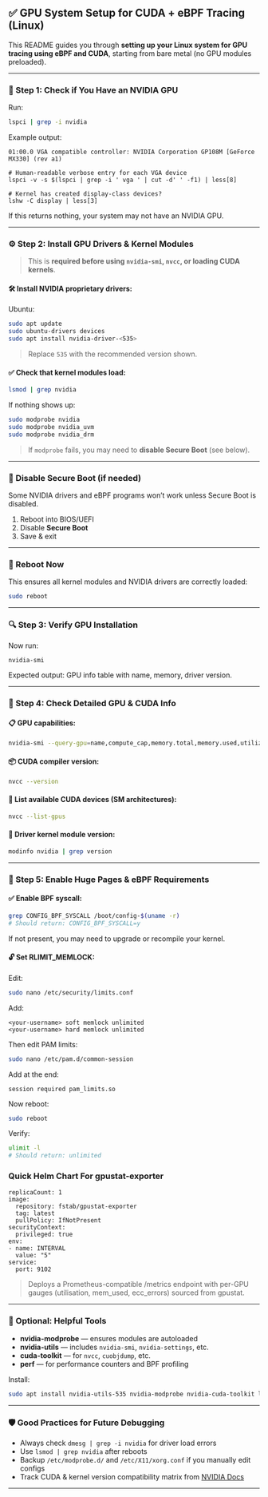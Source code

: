 ## ✅ GPU System Setup for CUDA + eBPF Tracing (Linux)

This README guides you through **setting up your Linux system for GPU tracing using eBPF and CUDA**, starting from bare metal (no GPU modules preloaded).

---

### 🧭 Step 1: Check if You Have an NVIDIA GPU

Run:

```bash
lspci | grep -i nvidia
```

Example output:

```
01:00.0 VGA compatible controller: NVIDIA Corporation GP108M [GeForce MX330] (rev a1)
```
```
# Human-readable verbose entry for each VGA device
lspci -v -s $(lspci | grep -i ' vga ' | cut -d' ' -f1) | less[8]

# Kernel has created display-class devices?
lshw -C display | less[3]
```
If this returns nothing, your system may not have an NVIDIA GPU.

---

### ⚙️ Step 2: Install GPU Drivers & Kernel Modules

> This is **required before using `nvidia-smi`, `nvcc`, or loading CUDA kernels**.

#### 🛠️ Install NVIDIA proprietary drivers:

Ubuntu:

```bash
sudo apt update
sudo ubuntu-drivers devices
sudo apt install nvidia-driver-<535> 
```

> Replace `535` with the recommended version shown.

#### ✅ Check that kernel modules load:

```bash
lsmod | grep nvidia
```

If nothing shows up:

```bash
sudo modprobe nvidia
sudo modprobe nvidia_uvm
sudo modprobe nvidia_drm
```

> If `modprobe` fails, you may need to **disable Secure Boot** (see below).

---

### 🚫 Disable Secure Boot (if needed)

Some NVIDIA drivers and eBPF programs won’t work unless Secure Boot is disabled.

1. Reboot into BIOS/UEFI
2. Disable **Secure Boot**
3. Save & exit

---

### 🔁 Reboot Now

This ensures all kernel modules and NVIDIA drivers are correctly loaded:

```bash
sudo reboot
```

---

### 🔍 Step 3: Verify GPU Installation

Now run:

```bash
nvidia-smi
```

Expected output: GPU info table with name, memory, driver version.

---

### 🔎 Step 4: Check Detailed GPU & CUDA Info

#### 📋 GPU capabilities:

```bash
nvidia-smi --query-gpu=name,compute_cap,memory.total,memory.used,utilization.gpu --format=csv
```

#### 📦 CUDA compiler version:

```bash
nvcc --version
```

#### 🎯 List available CUDA devices (SM architectures):

```bash
nvcc --list-gpus
```

#### 📌 Driver kernel module version:

```bash
modinfo nvidia | grep version
```

---

### 🧠 Step 5: Enable Huge Pages & eBPF Requirements

#### ✅ Enable BPF syscall:

```bash
grep CONFIG_BPF_SYSCALL /boot/config-$(uname -r)
# Should return: CONFIG_BPF_SYSCALL=y
```

If not present, you may need to upgrade or recompile your kernel.

#### 🔓 Set RLIMIT\_MEMLOCK:

Edit:

```bash
sudo nano /etc/security/limits.conf
```

Add:

```
<your-username> soft memlock unlimited
<your-username> hard memlock unlimited
```

Then edit PAM limits:

```bash
sudo nano /etc/pam.d/common-session
```

Add at the end:

```
session required pam_limits.so
```

Now reboot:

```bash
sudo reboot
```

Verify:

```bash
ulimit -l
# Should return: unlimited
```
### Quick Helm Chart For gpustat-exporter
```
replicaCount: 1
image:
  repository: fstab/gpustat-exporter
  tag: latest
  pullPolicy: IfNotPresent
securityContext:
  privileged: true
env:
- name: INTERVAL
  value: "5"
service:
  port: 9102
```
> Deploys a Prometheus-compatible /metrics endpoint with per-GPU gauges (utilisation, mem_used, ecc_errors) sourced from gpustat.
---

### 🧰 Optional: Helpful Tools

* **nvidia-modprobe** — ensures modules are autoloaded
* **nvidia-utils** — includes `nvidia-smi`, `nvidia-settings`, etc.
* **cuda-toolkit** — for `nvcc`, `cuobjdump`, etc.
* **perf** — for performance counters and BPF profiling

Install:

```bash
sudo apt install nvidia-utils-535 nvidia-modprobe nvidia-cuda-toolkit linux-tools-common linux-tools-$(uname -r)
```
---

### 🛡️ Good Practices for Future Debugging

* Always check `dmesg | grep -i nvidia` for driver load errors
* Use `lsmod | grep nvidia` after reboots
* Backup `/etc/modprobe.d/` and `/etc/X11/xorg.conf` if you manually edit configs
* Track CUDA & kernel version compatibility matrix from [NVIDIA Docs](https://docs.nvidia.com/cuda/cuda-installation-guide-linux/index.html)

---

